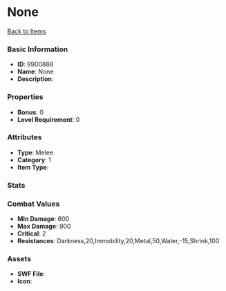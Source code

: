 # None



[Back to Items](../items.md)

### Basic Information

- **ID**: 9900888
- **Name**: None
- **Description**: 

### Properties

- **Bonus**: 0
- **Level Requirement**: 0

### Attributes

- **Type**: Melee
- **Category**: 1
- **Item Type**: 

### Stats


### Combat Values

- **Min Damage**: 600
- **Max Damage**: 900
- **Critical**: 2
- **Resistances**: Darkness,20,Immobility,20,Metal,50,Water,-15,Shrink,100

### Assets

- **SWF File**: 
- **Icon**: 

